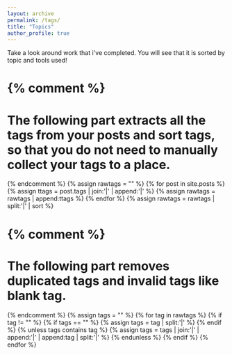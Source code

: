 ```yaml
---
layout: archive
permalink: /tags/
title: "Topics"
author_profile: true
---
```


Take a look around work that i've completed. You will see that it is sorted by topic and tools used!

{% comment %}
=======================
The following part extracts all the tags from your posts and sort tags, so that you do not need to manually collect your tags to a place.
=======================
{% endcomment %}
{% assign rawtags = "" %}
{% for post in site.posts %}
	{% assign ttags = post.tags | join:'|' | append:'|' %}
	{% assign rawtags = rawtags | append:ttags %}
{% endfor %}
{% assign rawtags = rawtags | split:'|' | sort %}

{% comment %}
=======================
The following part removes duplicated tags and invalid tags like blank tag.
=======================
{% endcomment %}
{% assign tags = "" %}
{% for tag in rawtags %}
	{% if tag != "" %}
		{% if tags == "" %}
			{% assign tags = tag | split:'|' %}
		{% endif %}
		{% unless tags contains tag %}
			{% assign tags = tags | join:'|' | append:'|' | append:tag | split:'|' %}
		{% endunless %}
	{% endif %}
{% endfor %}

<!--

{% for tag in tags %}
  {% assign posts = tags[forloop.index0] %}
  <h2 id="{{ tag | slugify }}" class="archive__subtitle">{{ tag }}</h2>
  {% for post in posts %}
    {% include archive-single.html %}
  {% endfor %}
{% endfor %}


<ul>
  {% for tag in group_names %}
    {% assign posts = group_items[forloop.index0] %}

    <li>
      <h2>{{ tag }}</h2>
      <ul>
        {% for post in posts %}
        <li>
          <a href='{{ site.baseurl }}{{ post.url }}'>{{ post.title }}</a>
        </li>
        {% endfor %}
      </ul>
    </li>
  {% endfor %}
</ul>


{% include group-by-array collection=site.posts field="tags" %}

{% for tag in group_names %}
  {% assign posts = group_items[forloop.index0] %}
  <h2 id="{{ tag | slugify }}" class="archive__subtitle">{{ tag }}</h2>
  {% for post in posts %}
    {% include archive-single.html %}
  {% endfor %}
{% endfor %}
